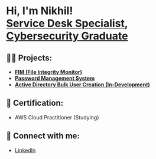 <h1>Hi, I'm Nikhil! <br/><a href="https://github.com/NikhilThakur-IT">Service Desk Specialist</a>, <a href="https://www.linkedin.com/in/NikhilThakur-IT/">Cybersecurity Graduate</a></h1>

<h2>👨‍💻 Projects:</h2>

 -  <b>[FIM (File Integrity Monitor)](https://github.com/NikhilThakur-IT/FileIntegrityMonitor)</b>
 -  <b>[Password Management System](https://github.com/NikhilThakur-IT/Password-Manager) </b>
 -  <b>[Active Directory Bulk User Creation (In-Development)]()</b>
 

<h2> 🧾 Certification:</h2> 

- AWS Cloud Practitioner (Studying)



<h2> 🤳 Connect with me:</h2> 

- [LinkedIn](https://www.linkedin.com/in/nikhilthakur-it)

